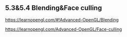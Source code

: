 ## 5.3&5.4 Blending&Face culling

https://learnopengl.com/#!Advanced-OpenGL/Blending

https://learnopengl.com/Advanced-OpenGL/Face-culling

